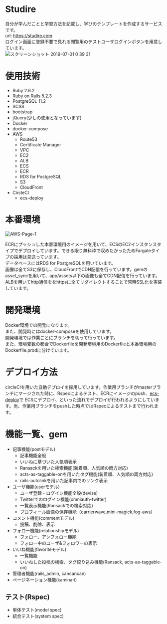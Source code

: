 # Studire
自分が学んだことと学習方法を記載し、学びのテンプレートを作成するサービスです。  
url: https://studire.com  
ログイン画面に登録不要で見れる閲覧用のテストユーザログインボタンを用意しています。  
![スクリーンショット 2019-07-01 0 39 31](https://user-images.githubusercontent.com/50113713/60398931-bbd2cf00-9b98-11e9-84fb-954d3fb43122.png)


# 使用技術
- Ruby 2.6.2
- Ruby on Rails 5.2.3
- PostgreSQL 11.2
- SCSS
- bootstrap
- jQuery(少しの使用となっています)
- Docker
- docker-compose
- AWS
  - Route53
  - Certificate Manager
  - VPC
  - EC2
  - ALB
  - ECS
  - ECR
  - RDS for PostgreSQL
  - S3
  - CloudFront
- CircleCI
  - ecs-deploy
 
# 本番環境
![AWS-Page-1](https://user-images.githubusercontent.com/50113713/60399151-5e8c4d00-9b9b-11e9-93a3-8881f5181030.png)

ECRにプッシュした本番環境用のイメージを用いて、ECSのEC2インスタンスタイプでデプロイしています。できる限り無料枠で収めたかったためFargateタイプの採用は見送っています。  
データベースにはRDS for PostgreSQLを用いています。  
画像は全てS3に保存し、CloudFrontでCDN配信を行っています。gemのasset_syncを用いて、app/assets以下の画像も全てCDN配信を行っています。  
ALBを用いてhttp通信ををhttpsに全てリダイレクトすることで常時SSL化を実装しています。  

# 開発環境
Docker環境での開発になります。  
また、開発時にはdocker-composeを使用しています。  
開発環境では作業ごとにブランチを切って行っています。  
また、環境変数の都合でDockerfileを開発環境用のDockerfileと本番環境用のDockerfile.prodに分けています。  

# デプロイ方法
circleCIを用いた自動デプロイを採用しています。作業用ブランチがmasterブランチにマージされた時に、Rspecによるテスト、ECRにイメージのpush、[ecs-deploy](https://github.com/silinternational/ecs-deploy)で
ECSにデプロイ、といった流れでデプロイが行われるようにしています。尚、作業用ブランチをpushした時点ではRspecによるテストまで行われます。

# 機能一覧、gem
- 記事機能(postモデル)
  - 記事機能全般
  - いいねに基づいた人気順表示
  - Ransackを用いた検索機能(新着順、人気順の両方対応)
  - acts-as-taggable-onを用いたタグ機能(新着順、人気順の両方対応)
  - rails-autolinkを用いた記事内でのリンク表示
- ユーザ機能(userモデル)
  - ユーザ登録・ログイン機能全般(devise)
  - Twitterでのログイン機能(omniauth-twitter)
  - 一覧表示機能(Ransackでの検索対応) 
  - プロフィール画像の保存機能（carrierwave,mini-magick,fog-aws）
- コメント機能(commentモデル)
  - 投稿、削除、表示
- フォロー機能(relationshipモデル)
  - フォロー、アンフォロー機能
  - フォロー中のユーザ&フォロワーの表示
- いいね機能(favoriteモデル)
  - 一覧機能
  - いいねした投稿の検索、タグ絞り込み機能(Ransack, acts-as-taggable-on)
- 管理者機能(rails_admin, cancancan)
- ページネーション機能(kaminari)

## テスト(Rspec)
  - 単体テスト(model spec)
  - 統合テスト(system spec)
  
  
  
